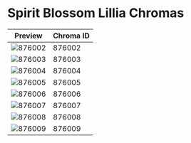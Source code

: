 # Spirit Blossom Lillia Chromas

| Preview | Chroma ID |
|---------|-----------|
| ![876002](https://raw.communitydragon.org/latest/plugins/rcp-be-lol-game-data/global/default/v1/champion-chroma-images/876/876002.png) | 876002 |
| ![876003](https://raw.communitydragon.org/latest/plugins/rcp-be-lol-game-data/global/default/v1/champion-chroma-images/876/876003.png) | 876003 |
| ![876004](https://raw.communitydragon.org/latest/plugins/rcp-be-lol-game-data/global/default/v1/champion-chroma-images/876/876004.png) | 876004 |
| ![876005](https://raw.communitydragon.org/latest/plugins/rcp-be-lol-game-data/global/default/v1/champion-chroma-images/876/876005.png) | 876005 |
| ![876006](https://raw.communitydragon.org/latest/plugins/rcp-be-lol-game-data/global/default/v1/champion-chroma-images/876/876006.png) | 876006 |
| ![876007](https://raw.communitydragon.org/latest/plugins/rcp-be-lol-game-data/global/default/v1/champion-chroma-images/876/876007.png) | 876007 |
| ![876008](https://raw.communitydragon.org/latest/plugins/rcp-be-lol-game-data/global/default/v1/champion-chroma-images/876/876008.png) | 876008 |
| ![876009](https://raw.communitydragon.org/latest/plugins/rcp-be-lol-game-data/global/default/v1/champion-chroma-images/876/876009.png) | 876009 |